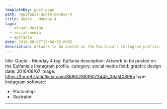 ```yaml
---
templateKey: post-page
path: /epifania-quote-monday-4
title: Quote - Monday 4
tags:
  - visual-design
  - social-media
  - epifania
date: 2016-08-07T15:04:10.000Z
description: Artwork to be posted on the Epifania's Instagram profile.
---
```


title: Quote - Monday 4
tag: Epifania
description: Artwork to be posted on the Epifania's Instagram profile.
category: social media
field: graphic design
date: 2016/08/07
image: https://farm9.staticflickr.com/8686/28839073445_06af408985
type: Instagram
software:
- Photoshop
- Illustrator
---
